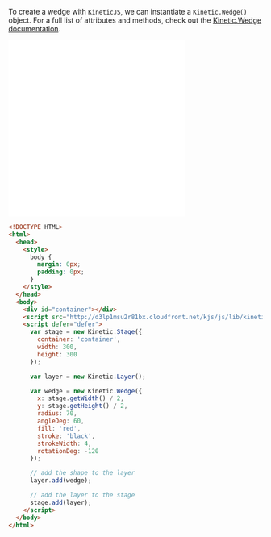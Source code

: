 To create a wedge with `KineticJS`, we can instantiate a `Kinetic.Wedge()` object.  For a full list of attributes and methods, check out the [Kinetic.Wedge documentation](http://kineticjs.com/docs/Kinetic.Wedge.html).

<iframe width="350" height="350" src="../Examples/Shapes/Wedge.html" frameborder="0" allowfullscreen></iframe>

```html
<!DOCTYPE HTML>
<html>
  <head>
    <style>
      body {
        margin: 0px;
        padding: 0px;
      }
    </style>
  </head>
  <body>
    <div id="container"></div>
    <script src="http://d3lp1msu2r81bx.cloudfront.net/kjs/js/lib/kinetic-v5.1.0.min.js"></script>
    <script defer="defer">
      var stage = new Kinetic.Stage({
        container: 'container',
        width: 300,
        height: 300
      });

      var layer = new Kinetic.Layer();

      var wedge = new Kinetic.Wedge({
        x: stage.getWidth() / 2,
        y: stage.getHeight() / 2,
        radius: 70,
        angleDeg: 60,
        fill: 'red',
        stroke: 'black',
        strokeWidth: 4,
        rotationDeg: -120
      });

      // add the shape to the layer
      layer.add(wedge);

      // add the layer to the stage
      stage.add(layer);
    </script>
  </body>
</html>

```